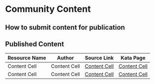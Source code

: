 # Community Content

## How to submit content for publication

## Published Content

| Resource Name  | Author | Source Link |  Kata Page |
| ------------- | ------------- | ------------- | ------------- |
| Content Cell  | Content Cell  | [Content Cell]()  | [Content Cell]()  |
| Content Cell  | Content Cell  | [Content Cell]() | [Content Cell]()  |
